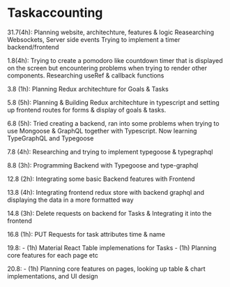 # Taskaccounting




31.7(4h): Planning website, architechture, features & logic
      Reasearching Websockets, Server side events
      Trying to implement a timer backend/frontend         
      

1.8(4h): Trying to create a pomodoro like countdown timer that is displayed on the screen
            but encountering problems when trying to render other components. Researching useRef & callback functions 

3.8 (1h): Planning Redux architechture for Goals & Tasks

5.8 (5h): Planning & Building Redux architechture in typescript and setting up frontend routes for forms & display of goals & tasks.

6.8 (5h): Tried creating a backend, ran into some problems when trying to use Mongoose & GraphQL together with Typescript. Now            learning TypeGraphQL and Typegoose

7.8 (4h): Researching and trying to implement typegoose & typegraphql

8.8 (3h): Programming Backend with Typegoose and type-graphql

12.8 (2h): Integrating some basic Backend features with Frontend

13.8 (4h): Integrating frontend redux store with backend graphql and displaying the data in a more formatted way

14.8 (3h): Delete requests on backend for Tasks & Integrating it into the frontend 

16.8 (1h): PUT Requests for task attributes time & name

19.8: 
      - (1h) Material React Table implemenations for Tasks
      - (1h) Planning core features for each page etc
      
20.8:
      - (1h) Planning core features on pages, looking up table & chart implementations, and UI design
      
